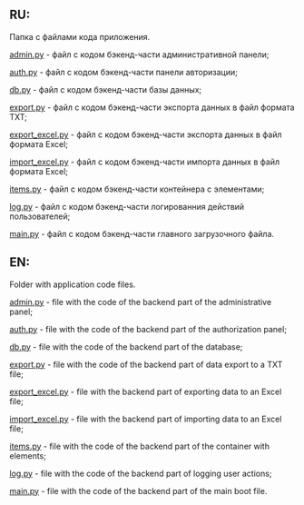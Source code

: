 ## RU:

Папка с файлами кода приложения.

[admin.py](https://github.com/oooNAKooo/Data_storage_service/tree/main/server/admin.py) - файл с кодом бэкенд-части административной панели;

[auth.py](https://github.com/oooNAKooo/Data_storage_service/tree/main/server/auth.py) - файл с кодом бэкенд-части панели авторизации;

[db.py](https://github.com/oooNAKooo/Data_storage_service/tree/main/server/db.py) - файл с кодом бэкенд-части базы данных;

[export.py](https://github.com/oooNAKooo/Data_storage_service/tree/main/server/export.py) - файл с кодом бэкенд-части экспорта данных в файл формата TXT;

[export_excel.py](https://github.com/oooNAKooo/Data_storage_service/tree/main/server/export_excel.py) - файл с кодом бэкенд-части экспорта данных в файл формата Excel;

[import_excel.py](https://github.com/oooNAKooo/Data_storage_service/tree/main/server/import_excel.py) - файл с кодом бэкенд-части импорта данных в файл формата Excel;

[items.py](https://github.com/oooNAKooo/Data_storage_service/tree/main/server/items.py) - файл с кодом бэкенд-части контейнера с элементами;

[log.py](https://github.com/oooNAKooo/Data_storage_service/tree/main/server/log.py) - файл с кодом бэкенд-части логированния действий пользователей;

[main.py](https://github.com/oooNAKooo/Data_storage_service/tree/main/server/main.py) - файл с кодом бэкенд-части главного загрузочного файла.

##
## EN:

Folder with application code files.


[admin.py](https://github.com/oooNAKooo/Data_storage_service/tree/main/server/admin.py) - file with the code of the backend part of the administrative panel;

[auth.py](https://github.com/oooNAKooo/Data_storage_service/tree/main/server/auth.py) - file with the code of the backend part of the authorization panel;

[db.py](https://github.com/oooNAKooo/Data_storage_service/tree/main/server/db.py) - file with the code of the backend part of the database;

[export.py](https://github.com/oooNAKooo/Data_storage_service/tree/main/server/export.py) - file with the code of the backend part of data export to a TXT file;

[export_excel.py](https://github.com/oooNAKooo/Data_storage_service/tree/main/server/export_excel.py) - file with the backend part of exporting data to an Excel file;

[import_excel.py](https://github.com/oooNAKooo/Data_storage_service/tree/main/server/import_excel.py) - file with the backend part of importing data to an Excel file;

[items.py](https://github.com/oooNAKooo/Data_storage_service/tree/main/server/items.py) - file with the code of the backend part of the container with elements;

[log.py](https://github.com/oooNAKooo/Data_storage_service/tree/main/server/log.py) - file with the code of the backend part of logging user actions;

[main.py](https://github.com/oooNAKooo/Data_storage_service/tree/main/server/main.py) - file with the code of the backend part of the main boot file.

##
